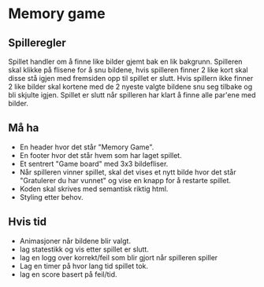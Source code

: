# Memory game

## Spilleregler
Spillet handler om å finne like bilder gjemt bak en lik bakgrunn. Spilleren skal klikke på flisene for å snu bildene, hvis spilleren finner 2 like kort skal disse stå igjen med fremsiden opp til spillet er slutt. Hvis spillern ikke finner 2 like bilder skal kortene med de 2 nyeste valgte bildene snu seg tilbake og bli skjulte igjen. Spillet er slutt når spilleren har klart å finne alle par'ene med bilder. 

## Må ha
- En header hvor det står "Memory Game".
- En footer hvor det står hvem som har laget spillet.
- Et sentrert "Game board" med 3x3 bildefliser.
- Når spilleren vinner spillet, skal det vises et nytt bilde hvor det står "Gratulerer du  har vunnet" og vise en knapp for å restarte spillet.
- Koden skal skrives med semantisk riktig html.
- Styling etter behov.

## Hvis tid
- Animasjoner når bildene blir valgt.
- lag statestikk og vis etter spillet er slutt.
- lag en logg over korrekt/feil som blir gjort når spilleren spiller
- Lag en timer på hvor lang tid spillet tok.
- lag en score basert på feil/tid.

